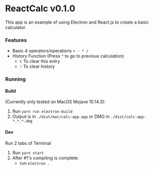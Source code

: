 # ReactCalc v0.1.0

This app is an example of using Electron and React.js to create a basic calculator.

### Features

* Basic 4 operators/operations `+ - * /`
* History Function (Press `^` to go to previous calculation)
   * `C` To clear this entry
   * `!` To clear history

### Running

#### Build
(Currently only tested on MacOS Mojave 10.14.3):
1. Run `yarn run electron-build`
2. Output is in `./dist/mac/calc-app.app` or DMG in `./dist/calc-app-*.*.*.dmg`

#### Dev
Run 2 tabs of Terminal

1. Run `yarn start`
2. After #1's compiling is complete:
   * run `electron .`
